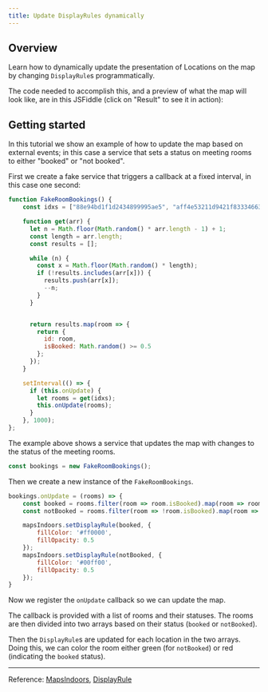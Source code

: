 ```yaml
---
title: Update DisplayRules dynamically
---
```


## Overview

Learn how to dynamically update the presentation of Locations on the map by changing `DisplayRule`s programmatically.

The code needed to accomplish this, and a preview of what the map will look like, are in this JSFiddle (click on "Result" to see it in action):

<script async src="//jsfiddle.net/mapspeople/7fzyqhn3/embed/html,result/"></script>

## Getting started

In this tutorial we show an example of how to update the map based on external events; in this case a service that sets a status on meeting rooms to either "booked" or "not booked".

First we create a fake service that triggers a callback at a fixed interval, in this case one second:

```javascript
function FakeRoomBookings() {
    const idxs = ["88e94bd1f1d2434899995ae5", "aff4e53211d9421f83334663", "1b53174c2d714838ae78b3c3", "4fddc8609b18463ca19beaa6", "9dc244a52d364c40a0263e26", "4b9ba70d960b48d48796758e"];

    function get(arr) {
      let n = Math.floor(Math.random() * arr.length - 1) + 1;
      const length = arr.length;
      const results = [];

      while (n) {
        const x = Math.floor(Math.random() * length);
        if (!results.includes(arr[x])) {
          results.push(arr[x]);
          --n;
        }
      }


      return results.map(room => {
        return {
          id: room,
          isBooked: Math.random() >= 0.5
        };
      });
    }

    setInterval(() => {
      if (this.onUpdate) {
        let rooms = get(idxs);
        this.onUpdate(rooms);
      }
    }, 1000);
};
```

The example above shows a service that updates the map with changes to the status of the meeting rooms.

```javascript
const bookings = new FakeRoomBookings();
```

Then we create a new instance of the `FakeRoomBookings`.

```javascript
bookings.onUpdate = (rooms) => {
    const booked = rooms.filter(room => room.isBooked).map(room => room.id);
    const notBooked = rooms.filter(room => !room.isBooked).map(room => room.id);;

    mapsIndoors.setDisplayRule(booked, {
        fillColor: '#ff0000',
        fillOpacity: 0.5
    });
    mapsIndoors.setDisplayRule(notBooked, {
        fillColor: '#00ff00',
        fillOpacity: 0.5
    });
}
```

Now we register the `onUpdate` callback so we can update the map.

The callback is provided with a list of rooms and their statuses. The rooms are then divided into two arrays based on their status (`booked` or `notBooked`).

Then the `DisplayRule`s are updated for each location in the two arrays. Doing this, we can color the room either green (for `notBooked`) or red (indicating the `booked` status).

---

Reference: [MapsIndoors](https://app.mapsindoors.com/mapsindoors/js/sdk/latest/docs/MapsIndoors.html), [DisplayRule](https://app.mapsindoors.com/mapsindoors/js/sdk/latest/docs/global.html#DisplayRule)

